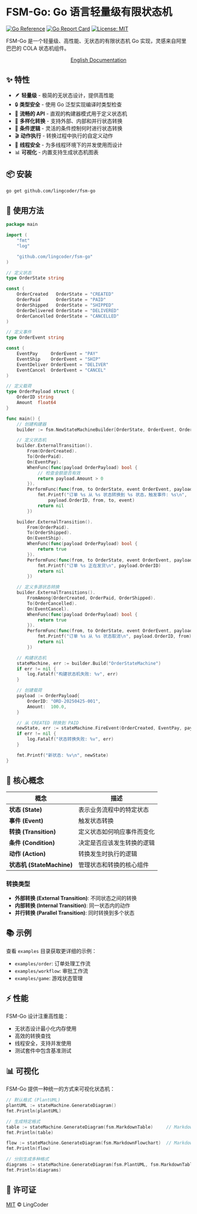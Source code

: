 # FSM-Go: Go 语言轻量级有限状态机

[![Go Reference](https://pkg.go.dev/badge/github.com/lingcoder/fsm-go.svg)](https://pkg.go.dev/github.com/lingcoder/fsm-go)
[![Go Report Card](https://goreportcard.com/badge/github.com/lingcoder/fsm-go)](https://goreportcard.com/report/github.com/lingcoder/fsm-go)
[![License: MIT](https://img.shields.io/badge/License-MIT-yellow.svg)](https://opensource.org/licenses/MIT)

FSM-Go 是一个轻量级、高性能、无状态的有限状态机 Go 实现，灵感来自阿里巴巴的 COLA 状态机组件。

<p align="center">
  <a href="README.md">English Documentation</a>
</p>

## ✨ 特性

- 🪶 **轻量级** - 极简的无状态设计，提供高性能
- 🔒 **类型安全** - 使用 Go 泛型实现编译时类型检查
- 🔄 **流畅的 API** - 直观的构建器模式用于定义状态机
- 🔀 **多样化转换** - 支持外部、内部和并行状态转换
- 🧪 **条件逻辑** - 灵活的条件控制何时进行状态转换
- 🎬 **动作执行** - 转换过程中执行的自定义动作
- 🔄 **线程安全** - 为多线程环境下的并发使用而设计
- 📊 **可视化** - 内置支持生成状态机图表

## 📦 安装

```bash
go get github.com/lingcoder/fsm-go
```

## 🚀 使用方法

```go
package main

import (
	"fmt"
	"log"

	"github.com/lingcoder/fsm-go"
)

// 定义状态
type OrderState string

const (
	OrderCreated   OrderState = "CREATED"
	OrderPaid      OrderState = "PAID"
	OrderShipped   OrderState = "SHIPPED"
	OrderDelivered OrderState = "DELIVERED"
	OrderCancelled OrderState = "CANCELLED"
)

// 定义事件
type OrderEvent string

const (
	EventPay     OrderEvent = "PAY"
	EventShip    OrderEvent = "SHIP"
	EventDeliver OrderEvent = "DELIVER"
	EventCancel  OrderEvent = "CANCEL"
)

// 定义载荷
type OrderPayload struct {
	OrderID string
	Amount  float64
}

func main() {
	// 创建构建器
	builder := fsm.NewStateMachineBuilder[OrderState, OrderEvent, OrderPayload]()

	// 定义状态机
	builder.ExternalTransition().
		From(OrderCreated).
		To(OrderPaid).
		On(EventPay).
		WhenFunc(func(payload OrderPayload) bool {
			// 检查金额是否有效
			return payload.Amount > 0
		}).
		PerformFunc(func(from, to OrderState, event OrderEvent, payload OrderPayload) error {
			fmt.Printf("订单 %s 从 %s 状态转换到 %s 状态，触发事件: %s\n",
				payload.OrderID, from, to, event)
			return nil
		})

	builder.ExternalTransition().
		From(OrderPaid).
		To(OrderShipped).
		On(EventShip).
		WhenFunc(func(payload OrderPayload) bool {
			return true
		}).
		PerformFunc(func(from, to OrderState, event OrderEvent, payload OrderPayload) error {
			fmt.Printf("订单 %s 正在发货\n", payload.OrderID)
			return nil
		})

	// 定义多源状态转换
	builder.ExternalTransitions().
		FromAmong(OrderCreated, OrderPaid, OrderShipped).
		To(OrderCancelled).
		On(EventCancel).
		WhenFunc(func(payload OrderPayload) bool {
			return true
		}).
		PerformFunc(func(from, to OrderState, event OrderEvent, payload OrderPayload) error {
			fmt.Printf("订单 %s 从 %s 状态取消\n", payload.OrderID, from)
			return nil
		})

	// 构建状态机
	stateMachine, err := builder.Build("OrderStateMachine")
	if err != nil {
		log.Fatalf("构建状态机失败: %v", err)
	}

	// 创建载荷
	payload := OrderPayload{
		OrderID: "ORD-20250425-001",
		Amount:  100.0,
	}

	// 从 CREATED 转换到 PAID
	newState, err := stateMachine.FireEvent(OrderCreated, EventPay, payload)
	if err != nil {
		log.Fatalf("状态转换失败: %v", err)
	}

	fmt.Printf("新状态: %v\n", newState)
}
```

## 🧩 核心概念

| 概念 | 描述 |
|------|------|
| **状态 (State)** | 表示业务流程中的特定状态 |
| **事件 (Event)** | 触发状态转换 |
| **转换 (Transition)** | 定义状态如何响应事件而变化 |
| **条件 (Condition)** | 决定是否应该发生转换的逻辑 |
| **动作 (Action)** | 转换发生时执行的逻辑 |
| **状态机 (StateMachine)** | 管理状态和转换的核心组件 |

### 转换类型

- **外部转换 (External Transition)**: 不同状态之间的转换
- **内部转换 (Internal Transition)**: 同一状态内的动作
- **并行转换 (Parallel Transition)**: 同时转换到多个状态

## 📚 示例

查看 `examples` 目录获取更详细的示例：

- `examples/order`: 订单处理工作流
- `examples/workflow`: 审批工作流
- `examples/game`: 游戏状态管理

## ⚡ 性能

FSM-Go 设计注重高性能：

- 无状态设计最小化内存使用
- 高效的转换查找
- 线程安全，支持并发使用
- 测试套件中包含基准测试

## 📊 可视化

FSM-Go 提供一种统一的方式来可视化状态机：

```go
// 默认格式 (PlantUML)
plantUML := stateMachine.GenerateDiagram()
fmt.Println(plantUML)

// 生成特定格式
table := stateMachine.GenerateDiagram(fsm.MarkdownTable)     // Markdown 表格格式
fmt.Println(table)

flow := stateMachine.GenerateDiagram(fsm.MarkdownFlowchart)  // Markdown 流程图格式
fmt.Println(flow)

// 分别生成多种格式
diagrams := stateMachine.GenerateDiagram(fsm.PlantUML, fsm.MarkdownTable, fsm.MarkdownFlowchart, fsm.MarkdownStateDiagram)
fmt.Println(diagrams)
```

## 📄 许可证

[MIT](LICENSE) © LingCoder
